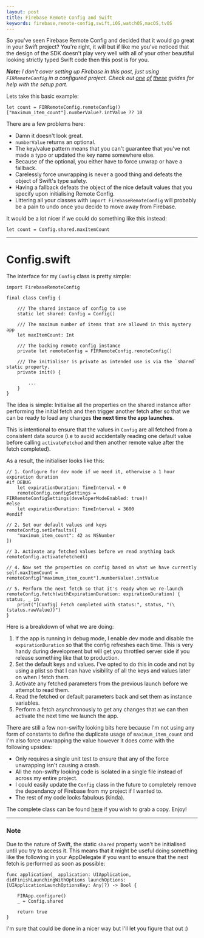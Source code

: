 ```yaml
---
layout: post
title: Firebase Remote Config and Swift
keywords: firebase,remote-config,swift,iOS,watchOS,macOS,tvOS
---
```


So you've seen Firebase Remote Config and decided that it would go great in your Swift project? You're right, it will but if like me you've noticed that the design of the SDK doesn't play very well with all of your other beautiful looking strictly typed Swift code then this post is for you.

_**Note:** I don't cover setting up Firebase in this post, just using `FIRRemoteConfig` in a configured project. Check out [one][1] [of][2] [these][3] guides for help with the setup part._

Lets take this basic example:

    let count = FIRRemoteConfig.remoteConfig()["maximum_item_count"].numberValue?.intValue ?? 10

There are a few problems here:

* Damn it doesn't look great.
* `numberValue` returns an optional.
* The key/value pattern means that you can't guarantee that you've not made a typo or updated the key name somewhere else.
* Because of the optional, you either have to force unwrap or have a fallback.
* Carelessly force unwrapping is never a good thing and defeats the object of Swift's type safety.
* Having a fallback defeats the object of the nice default values that you specify upon initialising Remote Config.
* Littering all your classes with `import FirebaseRemoteConfig` will probably be a pain to undo once you decide to move away from Firebase.

It would be a lot nicer if we could do something like this instead:

    let count = Config.shared.maxItemCount

-----
# Config.swift

The interface for my `Config` class is pretty simple:

    import FirebaseRemoteConfig

    final class Config {

        /// The shared instance of config to use
        static let shared: Config = Config()

        /// The maximum number of items that are allowed in this mystery app
        let maxItemCount: Int

        /// The backing remote config instance
        private let remoteConfig = FIRRemoteConfig.remoteConfig()

        /// The initialiser is private as intended use is via the `shared` static property.
        private init() {

            ...
        }
    }

The idea is simple: Initialise all the properties on the shared instance after performing the initial fetch and then trigger another fetch after so that we can be ready to load any changes **the next time the app launches**.  

This is intentional to ensure that the values in `Config` are all fetched from a consistent data source (i.e to avoid accidentally reading one default value before calling `activateFetched` and then another remote value after the fetch completed).

As a result, the initialiser looks like this:

    // 1. Configure for dev mode if we need it, otherwise a 1 hour expiration duration
    #if DEBUG
        let expirationDuration: TimeInterval = 0
        remoteConfig.configSettings = FIRRemoteConfigSettings(developerModeEnabled: true)!
    #else
        let expirationDuration: TimeInterval = 3600
    #endif

    // 2. Set our default values and keys
    remoteConfig.setDefaults([
        "maximum_item_count": 42 as NSNumber
    ])

    // 3. Activate any fetched values before we read anything back
    remoteConfig.activateFetched()

    // 4. Now set the properties on config based on what we have currently
    self.maxItemCount = remoteConfig["maximum_item_count"].numberValue!.intValue

    // 5. Perform the next fetch so that it's ready when we re-launch
    remoteConfig.fetch(withExpirationDuration: expirationDuration) { status, _ in
        print("[Config] Fetch completed with status:", status, "(\(status.rawValue))")
    }

Here is a breakdown of what we are doing:

1. If the app is running in debug mode, I enable dev mode and disable the `expirationDuration` so that the config refreshes each time. This is very handy during development but will get you throttled server side if you release something like that to production.
2. Set the default keys and values. I've opted to do this in code and not by using a plist so that I can have visibility of all the keys and values later on when I fetch them.
3. Activate any fetched parameters from the previous launch before we attempt to read them.
4. Read the fetched or default parameters back and set them as instance variables.
5. Perform a fetch asynchronously to get any changes that we can then activate the next time we launch the app.

There are still a few non-swifty looking bits here because I'm not using any form of constants to define the duplicate usage of `maximum_item_count` and I'm also force unwrapping the value however it does come with the following upsides:

* Only requires a single unit test to ensure that any of the force unwrapping isn't causing a crash.
* All the non-swifty looking code is isolated in a single file instead of across my entire project.
* I could easily update the `Config` class in the future to completely remove the dependancy of Firebase from my project if I wanted to.
* The rest of my code looks fabulous (kinda).

The complete class can be found [here][4] if you wish to grab a copy. Enjoy!

------
### Note

Due to the nature of Swift, the static `shared` property won't be initialised until you try to access it. This means that it might be useful doing something like the following in your AppDelegate if you want to ensure that the next fetch is performed as soon as possible:

    func application(_ application: UIApplication, didFinishLaunchingWithOptions launchOptions: [UIApplicationLaunchOptionsKey: Any]?) -> Bool {

        FIRApp.configure()
        _ = Config.shared

        return true
    }

I'm sure that could be done in a nicer way but I'll let you figure that out :)



[1]: https://www.raywenderlich.com/143712/firebase-remote-config-tutorial-for-ios
[2]: https://firebase.google.com/docs/remote-config/use-config-ios
[3]: https://www.youtube.com/watch?v=zdVc8aZZT-I
[4]: https://gist.github.com/liamnichols/4f1122cef22d3ddafc8d0b87f034914c
